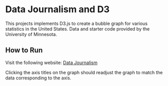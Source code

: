 # Data Journalism and D3
This projects implements D3.js to create a bubble graph for various statistics in the United States.
Data and starter code provided by the University of Minnesota.

## How to Run
Visit the following website: [Data Journalism](https://12wollmana.github.io/UMN-Data_Analytics-D3_Challenge/)

Clicking the axis titles on the graph should readjust the graph to match the data corresponding to the axis.
